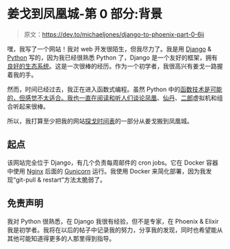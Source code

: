 # 姜戈到凤凰城-第 0 部分:背景

> 原文：<https://dev.to/michaeljones/django-to-phoenix-part-0-6ij>

嘿，我写了一个网站！我对 web 开发很陌生，但我尽力了。我是用 [Django](https://www.djangoproject.com/) & [Python](https://www.python.org/) 写的，因为我已经很熟悉 Python 了，Django 是一个友好的框架，拥有[良好的生态系统](https://djangopackages.org/)。这是一次很棒的经历。作为一个初学者，我很高兴有姜戈一路握着我的手。

然而，时间已经过去，我正在进入函数式编程。虽然 Python 中的[函数技术是可能的，但感觉不太适合。我也一直在阅读和听人们谈论](https://docs.python.org/2/howto/functional.html)[凤凰](http://phoenixframework.org/)、[仙丹](http://elixir-lang.org/)、[二郎](https://www.erlang.org/)虚拟机和组合听起来很棒。

所以，我打算至少把我的网站[探戈时间表](https://www.tangotimetable.com/)的一部分从姜戈搬到凤凰城。

## 起点

该网站完全位于 Django，有几个负责每周邮件的 cron jobs。它在 Docker 容器中使用 [Nginx](https://www.nginx.com/resources/wiki/) 后面的 [Gunicorn](http://gunicorn.org/) 运行。我使用 Docker 来简化部署，因为我发现“git-pull & restart”方法太脆弱了。

## 免责声明

我对 Python 很熟悉，在 Django 我很有经验，但不是专家，在 Phoenix & Elixir 我是初学者。我将在以后的帖子中记录我的努力，分享我的发现，同时也希望能从其他可能知道得更多的人那里得到指导。